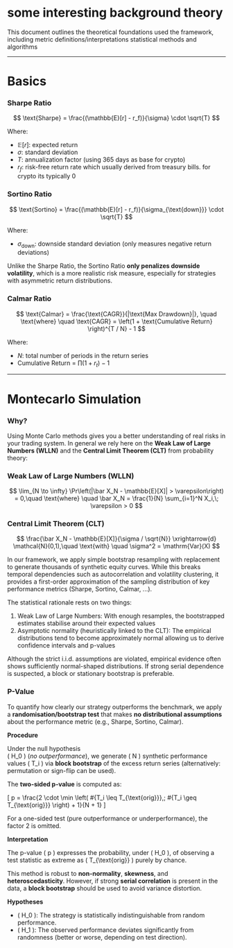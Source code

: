 # some interesting background theory

This document outlines the theoretical foundations used the framework, including metric definitions/interpretations statistical methods and algorithms

---

# Basics
### Sharpe Ratio
$$
\text{Sharpe} = \frac{(\mathbb{E}[r] - r_f)}{\sigma} \cdot \sqrt{T}
$$

Where:

- $\mathbb{E}[r]$: expected return  
- $\sigma$: standard deviation  
- $T$: annualization factor (using 365 days as base for crypto)
- $r_f$: risk-free return rate which usually derived from treasury bills. for crypto its typically 0 

### Sortino Ratio

$$
\text{Sortino} = \frac{(\mathbb{E}[r] - r_f)}{\sigma_{\text{down}}} \cdot \sqrt{T}
$$

Where:

- $\sigma_{\text{down}}$: downside standard deviation (only measures negative return deviations)

Unlike the Sharpe Ratio, the Sortino Ratio **only penalizes downside volatility**, which is a more realistic risk measure, especially for strategies with asymmetric return distributions.

### Calmar Ratio

$$
\text{Calmar} = \frac{\text{CAGR}}{|\text{Max Drawdown}|}, \quad \text{where} \quad 
\text{CAGR} = \left(1 + \text{Cumulative Return} \right)^{T / N} - 1
$$

Where:
- $N$: total number of periods in the return series
- Cumulative Return = $\prod (1 + r_t) - 1$

---

# Montecarlo Simulation
### Why?
Using Monte Carlo methods gives you a better understanding of real risks in your trading system. In general we rely here on the **Weak Law of Large Numbers (WLLN)** and the **Central Limit Theorem (CLT)** from probability theory:

### Weak Law of Large Numbers (WLLN)
$$
\lim_{N \to \infty} \Pr\left(|\bar X_N - \mathbb{E}[X]| > \varepsilon\right) = 0,\quad \text{where} \quad \bar X_N = \frac{1}{N} \sum_{i=1}^N X_i,\; \varepsilon > 0
$$

### Central Limit Theorem (CLT)
$$
\frac{\bar X_N - \mathbb{E}[X]}{\sigma / \sqrt{N}} \xrightarrow{d} \mathcal{N}(0,1),\quad \text{with} \quad \sigma^2 = \mathrm{Var}(X)
$$

In our framework, we apply simple bootstrap resampling with replacement to generate thousands of synthetic equity curves. While this breaks temporal dependencies such as autocorrelation and volatility clustering, it provides a first-order approximation of the sampling distribution of key performance metrics (Sharpe, Sortino, Calmar, ...).

The statistical rationale rests on two things:
1. Weak Law of Large Numbers: With enough resamples, the bootstrapped estimates stabilise around their expected values
2. Asymptotic normality (heuristically linked to the CLT): The empirical distributions tend to become approximately normal allowing us to derive confidence intervals and p-values

Although the strict i.i.d. assumptions are violated, empirical evidence often shows sufficiently normal-shaped distributions. If strong serial dependence is suspected, a block or stationary bootstrap is preferable.

### P-Value

To quantify how clearly our strategy outperforms the benchmark, we apply a **randomisation/bootstrap test** that makes **no distributional assumptions** about the performance metric (e.g., Sharpe, Sortino, Calmar).

**Procedure**

Under the null hypothesis  
\( H_0 \) (*no outperformance*), we generate \( N \) synthetic performance values \( T_i \) via **block bootstrap** of the excess return series (alternatively: permutation or sign-flip can be used).

The **two-sided p-value** is computed as:

\[
p = \frac{2 \cdot \min \left( \#\{T_i \leq T_{\text{orig}}\},\; \#\{T_i \geq T_{\text{orig}}\} \right) + 1}{N + 1}
\]

For a one-sided test (pure outperformance or underperformance), the factor 2 is omitted.

**Interpretation**

The p-value \( p \) expresses the probability, under \( H_0 \), of observing a test statistic as extreme as \( T_{\text{orig}} \) purely by chance.

This method is robust to **non-normality**, **skewness**, and **heteroscedasticity**. However, if strong **serial correlation** is present in the data, a **block bootstrap** should be used to avoid variance distortion.

**Hypotheses**

- \( H_0 \): The strategy is statistically indistinguishable from random performance.  
- \( H_1 \): The observed performance deviates significantly from randomness (better or worse, depending on test direction).